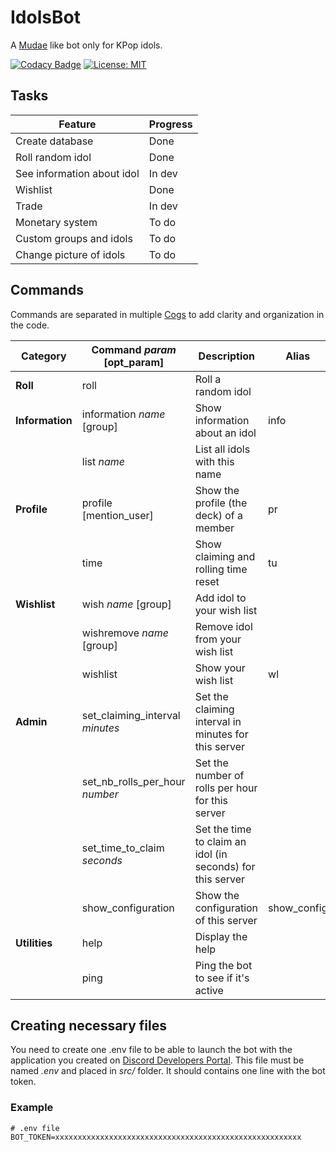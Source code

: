 # IdolsBot

A [Mudae](https://top.gg/bot/432610292342587392) like bot only for KPop idols.

[![Codacy Badge](https://app.codacy.com/project/badge/Grade/e7e94a9dbe624ba4b520b265fbe728fc)](https://www.codacy.com/manual/Solidras/IdolsBot?utm_source=github.com&amp;utm_medium=referral&amp;utm_content=Solidras/IdolsBot&amp;utm_campaign=Badge_Grade)
[![License: MIT](https://img.shields.io/badge/License-MIT-yellow.svg)](https://opensource.org/licenses/MIT)
 
## Tasks

| Feature                    | Progress     |
|----------------------------|--------------|
| Create database            | Done         |
| Roll random idol           | Done         |
| See information about idol | In dev       |
| Wishlist                   | Done         |
| Trade                      | In dev       |
| Monetary system            | To do        |
| Custom groups and idols    | To do        |
| Change picture of idols    | To do        |

## Commands

Commands are separated in multiple [Cogs](https://discordpy.readthedocs.io/en/latest/ext/commands/cogs.html) to add clarity and organization in the code.

| Category                   | Command *param* [opt_param]     | Description                                                | Alias       |
|----------------------------|---------------------------------|------------------------------------------------------------|-------------|
| **Roll**                   | roll                            | Roll a random idol                                         |             |
| **Information**            | information *name* [group]      | Show information about an idol                             | info        |
|                            | list *name*                     | List all idols with this name                              |             |
| **Profile**                | profile [mention_user]          | Show the profile (the deck) of a member                    | pr          |
|                            | time                            | Show claiming and rolling time reset                       | tu          |
| **Wishlist**               | wish *name* [group]             | Add idol to your wish list                                 |             |
|                            | wishremove *name* [group]       | Remove idol from your wish list                            |             |
|                            | wishlist                        | Show your wish list                                        | wl          |
| **Admin**                  | set_claiming_interval *minutes* | Set the claiming interval in minutes for this server       |             |
|                            | set_nb_rolls_per_hour *number*  | Set the number of rolls per hour for this server           |             |
|                            | set_time_to_claim *seconds*     | Set the time to claim an idol (in seconds) for this server |             |
|                            | show_configuration              | Show the configuration of this server                      | show_config |
| **Utilities**              | help                            | Display the help                                           |             |
|                            | ping                            | Ping the bot to see if it's active                         |             |


## Creating necessary files
You need to create one .env file to be able to launch the bot with the application you created on [Discord Developers Portal](https://discord.com/developers/applications).
This file must be named *.env* and placed in *src/* folder. It should contains one line with the bot token.
### Example 
```
# .env file
BOT_TOKEN=xxxxxxxxxxxxxxxxxxxxxxxxxxxxxxxxxxxxxxxxxxxxxxxxxxxxxxx
```
